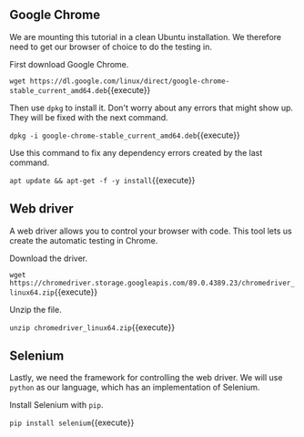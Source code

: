 ## Google Chrome
We are mounting this tutorial in a clean Ubuntu installation. We therefore need to get our browser of choice to do the testing in.

First download Google Chrome.

`wget https://dl.google.com/linux/direct/google-chrome-stable_current_amd64.deb`{{execute}}

Then use `dpkg` to install it. Don't worry about any errors that might show up. They will be fixed with the next command.

`dpkg -i google-chrome-stable_current_amd64.deb`{{execute}}

Use this command to fix any dependency errors created by the last command.

`apt update && apt-get -f -y install`{{execute}}

## Web driver
A web driver allows you to control your browser with code. This tool lets us create the automatic testing in Chrome.

Download the driver.

`wget https://chromedriver.storage.googleapis.com/89.0.4389.23/chromedriver_linux64.zip`{{execute}}

Unzip the file.

`unzip chromedriver_linux64.zip`{{execute}}

## Selenium
Lastly, we need the framework for controlling the web driver. We will use `python` as our language, which has an implementation of Selenium.

Install Selenium with `pip`.

`pip install selenium`{{execute}}
